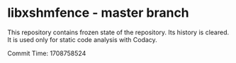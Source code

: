 # libxshmfence - master branch

This repository contains frozen state of the repository.
Its history is cleared. It is used only for static code
analysis with Codacy.

Commit Time: 1708758524